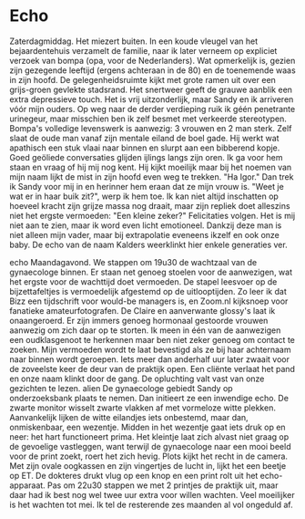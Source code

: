 # Echo

Zaterdagmiddag. Het miezert buiten. In een koude vleugel van het bejaardentehuis verzamelt de familie, naar ik later verneem op expliciet verzoek van bompa (opa, voor de Nederlanders). Wat opmerkelijk is, gezien zijn gezegende leeftijd (ergens achteraan in de 80) en de toenemende waas in zijn hoofd.
De gelegenheidsruimte kijkt met grote ramen uit over een grijs-groen gevlekte stadsrand. Het snertweer geeft de grauwe aanblik een extra depressieve touch. Het is vrij uitzonderlijk, maar Sandy en ik arriveren vóór mijn ouders. Op weg naar de derder verdieping ruik ik géén penetrante urinegeur, maar misschien ben ik zelf besmet met verkeerde stereotypen.
Bompa's volledige levenswerk is aanwezig: 3 vrouwen en 2 man sterk. Zelf slaat de oude man vanaf zijn mentale eiland de boel gade. Hij werkt wat apathisch een stuk vlaai naar binnen en slurpt aan een bibberend kopje. Goed geöliede conversaties glijden ijlings langs zijn oren.
Ik ga voor hem staan en vraag of hij mij nog kent. Hij kijkt moeilijk maar bij het noemen van mijn naam lijkt de mist in zijn hoofd even weg te trekken. "Ha Igor." Dan trek ik Sandy voor mij in en herinner hem eraan dat ze mijn vrouw is. "Weet je wat er in haar buik zit?", werp ik hem toe. Ik kan niet altijd inschatten op hoeveel kracht zijn grijze massa nog draait, maar zijn repliek doet alleszins niet het ergste vermoeden: "Een kleine zeker?" Felicitaties volgen. Het is mij niet aan te zien, maar ik word even licht emotioneel. Dankzij deze man is niet alleen mijn vader, maar bij extrapolatie eveneens ikzelf en ook onze baby. De echo van de naam Kalders weerklinkt hier enkele generaties ver.


echo Maandagavond. We stappen om 19u30 de wachtzaal van de gynaecologe binnen. Er staan net genoeg stoelen voor de aanwezigen, wat het ergste voor de wachttijd doet vermoeden. De stapel leesvoer op de bijzettafeltjes is vermoedelijk afgestemd op de uitlooptijden. Zo leer ik dat Bizz een tijdschrift voor would-be managers is, en Zoom.nl kijksnoep voor fanatieke amateurfotografen. De Claire en aanverwante glossy's laat ik onaangeroerd. Er zijn immers genoeg hormonaal gestoorde vrouwen aanwezig om zich daar op te storten. Ik meen in één van de aanwezigen een oudklasgenoot te herkennen maar ben niet zeker genoeg om contact te zoeken. Mijn vermoeden wordt te laat bevestigd als ze bij haar achternaam naar binnen wordt geroepen.
Iets meer dan anderhalf uur later zwaait voor de zoveelste keer de deur van de praktijk open. Een cliënte verlaat het pand en onze naam klinkt door de gang. De opluchting valt vast van onze gezichten te lezen.
alien De gynaecologe gebiedt Sandy op onderzoeksbank plaats te nemen. Dan initieert ze een inwendige echo. De zwarte monitor wisselt zwarte vlakken af met vormeloze witte plekken. Aanvankelijk lijken de witte eilandjes iets onbestemd, maar dan, onmiskenbaar, een wezentje. Midden in het wezentje gaat iets druk op en neer: het hart functioneert prima. Het kleintje laat zich alvast niet graag op de gevoelige vastleggen, want terwijl de gynaecologe naar een mooi beeld voor de print zoekt, roert het zich hevig. Plots kijkt het recht in de camera. Met zijn ovale oogkassen en zijn vingertjes de lucht in, lijkt het een beetje op ET. De dokteres drukt vlug op een knop en een print rolt uit het echo-apparaat. Pas om 22u30 stappen we met 2 printjes de praktijk uit, maar daar had ik best nog wel twee uur extra voor willen wachten. Veel moeilijker is het wachten tot mei. Ik tel de resterende zes maanden al vol ongeduld af.